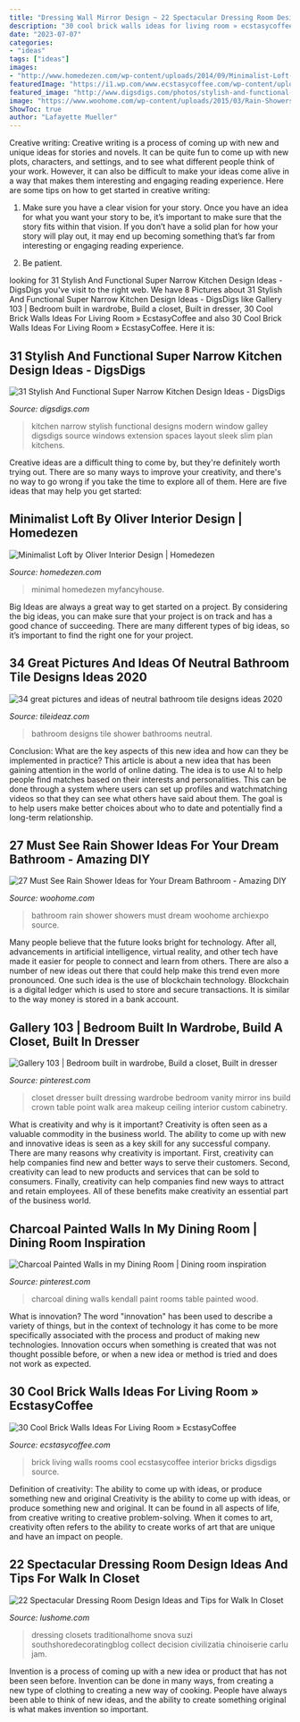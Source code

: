 ```yaml
---
title: "Dressing Wall Mirror Design ~ 22 Spectacular Dressing Room Design Ideas And Tips For Walk In Closet"
description: "30 cool brick walls ideas for living room » ecstasycoffee"
date: "2023-07-07"
categories:
- "ideas"
tags: ["ideas"]
images:
- "http://www.homedezen.com/wp-content/uploads/2014/09/Minimalist-Loft-by-Oliver-Interior-Design-15.jpg"
featuredImage: "https://i1.wp.com/www.ecstasycoffee.com/wp-content/uploads/2017/01/Brick-Wall-Living-Room-Home-Design-Ideas18.jpg?resize=487%2C650"
featured_image: "http://www.digsdigs.com/photos/stylish-and-functional-narrow-kitchen-design-ideas-3-554x860.jpg"
image: "https://www.woohome.com/wp-content/uploads/2015/03/Rain-Showers-Bathroom-ideas-woohome-18.jpg"
ShowToc: true
author: "Lafayette Mueller"
---
```



Creative writing:
Creative writing is a process of coming up with new and unique ideas for stories and novels. It can be quite fun to come up with new plots, characters, and settings, and to see what different people think of your work. However, it can also be difficult to make your ideas come alive in a way that makes them interesting and engaging reading experience. Here are some tips on how to get started in creative writing: 
1. Make sure you have a clear vision for your story. Once you have an idea for what you want your story to be, it’s important to make sure that the story fits within that vision. If you don’t have a solid plan for how your story will play out, it may end up becoming something that’s far from interesting or engaging reading experience. 

2. Be patient.

	

		
looking for 31 Stylish And Functional Super Narrow Kitchen Design Ideas - DigsDigs you've visit to the right web. We have 8 Pictures about 31 Stylish And Functional Super Narrow Kitchen Design Ideas - DigsDigs like Gallery 103 | Bedroom built in wardrobe, Build a closet, Built in dresser, 30 Cool Brick Walls Ideas For Living Room » EcstasyCoffee and also 30 Cool Brick Walls Ideas For Living Room » EcstasyCoffee. Here it is:
		
    
## 31 Stylish And Functional Super Narrow Kitchen Design Ideas - DigsDigs

<img loading=lazy src="http://www.digsdigs.com/photos/stylish-and-functional-narrow-kitchen-design-ideas-3-554x860.jpg" onerror="this.onerror=null;this.src='https://tse2.mm.bing.net/th?id=OIP.M05utjgZ46rXi9ry05EfJAHaLf&amp;pid=15.1';" alt="31 Stylish And Functional Super Narrow Kitchen Design Ideas - DigsDigs">

_Source: digsdigs.com_

>kitchen narrow stylish functional designs modern window galley digsdigs source windows extension spaces layout sleek slim plan kitchens. 

	

Creative ideas are a difficult thing to come by, but they're definitely worth trying out. There are so many ways to improve your creativity, and there's no way to go wrong if you take the time to explore all of them. Here are five ideas that may help you get started: 

    
## Minimalist Loft By Oliver Interior Design | Homedezen

<img loading=lazy src="http://www.homedezen.com/wp-content/uploads/2014/09/Minimalist-Loft-by-Oliver-Interior-Design-15.jpg" onerror="this.onerror=null;this.src='https://tse2.mm.bing.net/th?id=OIP.ERMgBJZ9jXUH7d4gkrVw9gHaE3&amp;pid=15.1';" alt="Minimalist Loft by Oliver Interior Design | Homedezen">

_Source: homedezen.com_

>minimal homedezen myfancyhouse. 

	

Big Ideas are always a great way to get started on a project. By considering the big ideas, you can make sure that your project is on track and has a good chance of succeeding. There are many different types of big ideas, so it’s important to find the right one for your project.

    
## 34 Great Pictures And Ideas Of Neutral Bathroom Tile Designs Ideas 2020

<img loading=lazy src="https://www.tileideaz.com/wp-content/uploads/2015/10/7.jpg" onerror="this.onerror=null;this.src='https://tse4.mm.bing.net/th?id=OIP.vGX9J3PB67-_vLyzD3F4sAHaLF&amp;pid=15.1';" alt="34 great pictures and ideas of neutral bathroom tile designs ideas 2020">

_Source: tileideaz.com_

>bathroom designs tile shower bathrooms neutral. 

	

Conclusion: What are the key aspects of this new idea and how can they be implemented in practice?
This article is about a new idea that has been gaining attention in the world of online dating. The idea is to use AI to help people find matches based on their interests and personalities. This can be done through a system where users can set up profiles and watchmatching videos so that they can see what others have said about them. The goal is to help users make better choices about who to date and potentially find a long-term relationship.

    
## 27 Must See Rain Shower Ideas For Your Dream Bathroom - Amazing DIY

<img loading=lazy src="https://www.woohome.com/wp-content/uploads/2015/03/Rain-Showers-Bathroom-ideas-woohome-18.jpg" onerror="this.onerror=null;this.src='https://tse1.mm.bing.net/th?id=OIP.gP9JFqnD8rUcIp8Y_mQcJwHaKB&amp;pid=15.1';" alt="27 Must See Rain Shower Ideas for Your Dream Bathroom - Amazing DIY">

_Source: woohome.com_

>bathroom rain shower showers must dream woohome archiexpo source. 

	

Many people believe that the future looks bright for technology. After all, advancements in artificial intelligence, virtual reality, and other tech have made it easier for people to connect and learn from others. There are also a number of new ideas out there that could help make this trend even more pronounced. One such idea is the use of blockchain technology. Blockchain is a digital ledger which is used to store and secure transactions. It is similar to the way money is stored in a bank account.

    
## Gallery 103 | Bedroom Built In Wardrobe, Build A Closet, Built In Dresser

<img loading=lazy src="https://i.pinimg.com/736x/c6/cc/37/c6cc37ee5c9eb9af3105c3b643cb045c.jpg" onerror="this.onerror=null;this.src='https://tse2.mm.bing.net/th?id=OIP.Kqo7S34U4PA7NOC4Tt7pqwHaLH&amp;pid=15.1';" alt="Gallery 103 | Bedroom built in wardrobe, Build a closet, Built in dresser">

_Source: pinterest.com_

>closet dresser built dressing wardrobe bedroom vanity mirror ins build crown table point walk area makeup ceiling interior custom cabinetry. 

	

What is creativity and why is it important?
Creativity is often seen as a valuable commodity in the business world. The ability to come up with new and innovative ideas is seen as a key skill for any successful company. There are many reasons why creativity is important. First, creativity can help companies find new and better ways to serve their customers. Second, creativity can lead to new products and services that can be sold to consumers. Finally, creativity can help companies find new ways to attract and retain employees. All of these benefits make creativity an essential part of the business world.

    
## Charcoal Painted Walls In My Dining Room | Dining Room Inspiration

<img loading=lazy src="https://i.pinimg.com/736x/d4/99/9e/d4999e5766cc0510f2360e11b6dd2627.jpg" onerror="this.onerror=null;this.src='https://tse2.mm.bing.net/th?id=OIP.zW4Mm4zMJKk3-OpoVdIMwwHaLH&amp;pid=15.1';" alt="Charcoal Painted Walls in my Dining Room | Dining room inspiration">

_Source: pinterest.com_

>charcoal dining walls kendall paint rooms table painted wood. 

	

What is innovation?
The word "innovation" has been used to describe a variety of things, but in the context of technology it has come to be more specifically associated with the process and product of making new technologies. Innovation occurs when something is created that was not thought possible before, or when a new idea or method is tried and does not work as expected.

    
## 30 Cool Brick Walls Ideas For Living Room » EcstasyCoffee

<img loading=lazy src="https://i1.wp.com/www.ecstasycoffee.com/wp-content/uploads/2017/01/Brick-Wall-Living-Room-Home-Design-Ideas18.jpg?resize=487%2C650" onerror="this.onerror=null;this.src='https://tse4.mm.bing.net/th?id=OIP.d976NX-TrYdSfaYWw4Yc3gHaJ4&amp;pid=15.1';" alt="30 Cool Brick Walls Ideas For Living Room » EcstasyCoffee">

_Source: ecstasycoffee.com_

>brick living walls rooms cool ecstasycoffee interior bricks digsdigs source. 

	

Definition of creativity: The ability to come up with ideas, or produce something new and original
Creativity is the ability to come up with ideas, or produce something new and original. It can be found in all aspects of life, from creative writing to creative problem-solving. When it comes to art, creativity often refers to the ability to create works of art that are unique and have an impact on people.

    
## 22 Spectacular Dressing Room Design Ideas And Tips For Walk In Closet

<img loading=lazy src="https://www.lushome.com/wp-content/uploads/2016/01/walk-in-closets-interior-decorating-16.jpg" onerror="this.onerror=null;this.src='https://tse1.mm.bing.net/th?id=OIP.kf5uruNV4wBOAcGEA1f58wAAAA&amp;pid=15.1';" alt="22 Spectacular Dressing Room Design Ideas and Tips for Walk In Closet">

_Source: lushome.com_

>dressing closets traditionalhome snova suzi southshoredecoratingblog collect decision civilizatia chinoiserie carlu jam. 

	

Invention is a process of coming up with a new idea or product that has not been seen before. Invention can be done in many ways, from creating a new type of clothing to creating a new way of cooking. People have always been able to think of new ideas, and the ability to create something original is what makes invention so important.

